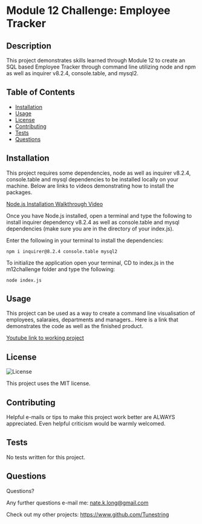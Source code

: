 # Module 12 Challenge: Employee Tracker

## Description

This project demonstrates skills learned through Module 12 to create an SQL based Employee Tracker through command line utilizing node and npm as well as inquirer v8.2.4, console.table, and mysql2.

## Table of Contents
- [Installation](#installation)
- [Usage](#usage)
- [License](#license)
- [Contributing](#contributing)
- [Tests](#tests)
- [Questions](#questions)

## Installation
This project requires some dependencies, node as well as inquirer v8.2.4, console.table and mysql dependencies to be installed locally on your machine. Below are links to videos demonstrating how to install the packages.

[Node.js Installation Walkthrough Video](https://youtu.be/q5uAZbd4r3I)  

Once you have Node.js installed, open a terminal and type the following to install inquirer dependency v8.2.4 as well as console.table and mysql dependencies (make sure you are in the directory of your index.js).

Enter the following in your terminal to install the dependencies:
```
npm i inquirer@8.2.4 console.table mysql2
```
To initialize the application open your terminal, CD to index.js in the m12challenge folder and type the following:
```
node index.js
```

## Usage

This project can be used as a way to create a command line visualisation of employees, salaraies, departments and managers..
Here is a link that demonstrates the code as well as the finished product.

[Youtube link to working project](https://www.youtube.com/watch?v=lV1xsT-yjgI)

## License

![License](https://img.shields.io/badge/License-MIT-brightgreen.svg)


This project uses the MIT license.

## Contributing

Helpful e-mails or tips to make this project work better are ALWAYS appreciated. Even helpful criticism would be warmly welcomed.

## Tests

No tests written for this project.

## Questions

Questions?

Any further questions e-mail me: nate.k.long@gmail.com

Check out my other projects: https://www.github.com/Tunestring